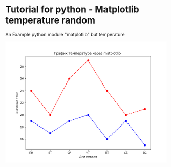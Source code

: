 # Tutorial for python - Matplotlib temperature random
An Example python module "matplotlib" but temperature

![alt text](https://raw.githubusercontent.com/vendettathevhsdvrmp4real/temperatureexamplematplotlibpython/refs/heads/main/readmeimages/test.png)
